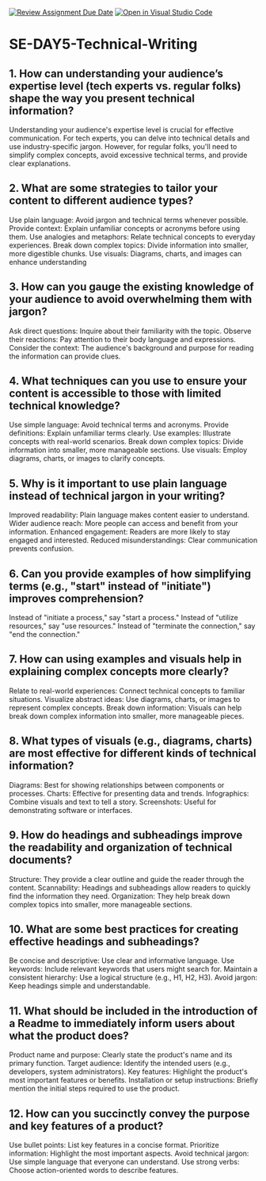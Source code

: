[![Review Assignment Due Date](https://classroom.github.com/assets/deadline-readme-button-22041afd0340ce965d47ae6ef1cefeee28c7c493a6346c4f15d667ab976d596c.svg)](https://classroom.github.com/a/zsAR-pyY)
[![Open in Visual Studio Code](https://classroom.github.com/assets/open-in-vscode-2e0aaae1b6195c2367325f4f02e2d04e9abb55f0b24a779b69b11b9e10269abc.svg)](https://classroom.github.com/online_ide?assignment_repo_id=15673825&assignment_repo_type=AssignmentRepo)
# SE-DAY5-Technical-Writing
## 1. How can understanding your audience’s expertise level (tech experts vs. regular folks) shape the way you present technical information?
Understanding your audience's expertise level is crucial for effective communication. For tech experts, you can delve into technical details and use industry-specific jargon. However, for regular folks, you'll need to simplify complex concepts, avoid excessive technical terms, and provide clear explanations.
## 2. What are some strategies to tailor your content to different audience types?
Use plain language: Avoid jargon and technical terms whenever possible.
Provide context: Explain unfamiliar concepts or acronyms before using them.
Use analogies and metaphors: Relate technical concepts to everyday experiences.
Break down complex topics: Divide information into smaller, more digestible chunks.
Use visuals: Diagrams, charts, and images can enhance understanding
## 3. How can you gauge the existing knowledge of your audience to avoid overwhelming them with jargon?
Ask direct questions: Inquire about their familiarity with the topic.
Observe their reactions: Pay attention to their body language and expressions.
Consider the context: The audience's background and purpose for reading the information can provide clues.
## 4. What techniques can you use to ensure your content is accessible to those with limited technical knowledge?
Use simple language: Avoid technical terms and acronyms.
Provide definitions: Explain unfamiliar terms clearly.
Use examples: Illustrate concepts with real-world scenarios.
Break down complex topics: Divide information into smaller, more manageable sections.
Use visuals: Employ diagrams, charts, or images to clarify concepts.
## 5. Why is it important to use plain language instead of technical jargon in your writing?
Improved readability: Plain language makes content easier to understand.
Wider audience reach: More people can access and benefit from your information.
Enhanced engagement: Readers are more likely to stay engaged and interested.
Reduced misunderstandings: Clear communication prevents confusion.
## 6. Can you provide examples of how simplifying terms (e.g., "start" instead of "initiate") improves comprehension?
Instead of "initiate a process," say "start a process."
Instead of "utilize resources," say "use resources."
Instead of "terminate the connection," say "end the connection."
## 7. How can using examples and visuals help in explaining complex concepts more clearly?
Relate to real-world experiences: Connect technical concepts to familiar situations.
Visualize abstract ideas: Use diagrams, charts, or images to represent complex concepts.
Break down information: Visuals can help break down complex information into smaller, more manageable pieces.
## 8. What types of visuals (e.g., diagrams, charts) are most effective for different kinds of technical information?
Diagrams: Best for showing relationships between components or processes.
Charts: Effective for presenting data and trends.
Infographics: Combine visuals and text to tell a story.
Screenshots: Useful for demonstrating software or interfaces.
## 9. How do headings and subheadings improve the readability and organization of technical documents?
Structure: They provide a clear outline and guide the reader through the content.
Scannability: Headings and subheadings allow readers to quickly find the information they need.
Organization: They help break down complex topics into smaller, more manageable sections.
## 10. What are some best practices for creating effective headings and subheadings?
Be concise and descriptive: Use clear and informative language.
Use keywords: Include relevant keywords that users might search for.
Maintain a consistent hierarchy: Use a logical structure (e.g., H1, H2, H3).
Avoid jargon: Keep headings simple and understandable.
## 11. What should be included in the introduction of a Readme to immediately inform users about what the product does?
Product name and purpose: Clearly state the product's name and its primary function.
Target audience: Identify the intended users (e.g., developers, system administrators).
Key features: Highlight the product's most important features or benefits.
Installation or setup instructions: Briefly mention the initial steps required to use the product.
## 12. How can you succinctly convey the purpose and key features of a product?
Use bullet points: List key features in a concise format.
Prioritize information: Highlight the most important aspects.
Avoid technical jargon: Use simple language that everyone can understand.
Use strong verbs: Choose action-oriented words to describe features.








